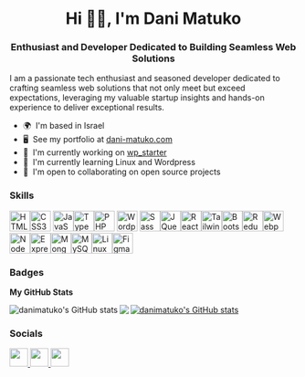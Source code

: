 <h1 align="center">Hi 👋🏾, I'm Dani Matuko</h1>
<h3 align="center">Enthusiast and Developer Dedicated to Building Seamless Web Solutions</h3>

I am a passionate tech enthusiast and seasoned developer dedicated to crafting seamless web solutions that not only meet but exceed expectations, leveraging my valuable startup insights and hands-on experience to deliver exceptional results.  

- 🌍  I'm based in Israel
- 🖥️  See my portfolio at [dani-matuko.com](http://https://www.dani-matuko.com/)
- 🚀  I'm currently working on [wp_starter](http://https://github.com/danimatuko/wp-starter)
- 🧠  I'm currently learning Linux and Wordpress
- 🤝  I'm open to collaborating on open source projects 

### Skills

<p align="left">
<a href="https://developer.mozilla.org/en-US/docs/Glossary/HTML5" target="_blank" rel="noreferrer"><img src="https://raw.githubusercontent.com/danielcranney/readme-generator/main/public/icons/skills/html5-colored.svg" width="36" height="36" alt="HTML5" /></a><a href="https://www.w3.org/TR/CSS/#css" target="_blank" rel="noreferrer"><img src="https://raw.githubusercontent.com/danielcranney/readme-generator/main/public/icons/skills/css3-colored.svg" width="36" height="36" alt="CSS3" /></a>
<a href="https://developer.mozilla.org/en-US/docs/Web/JavaScript" target="_blank" rel="noreferrer"><img src="https://raw.githubusercontent.com/danielcranney/readme-generator/main/public/icons/skills/javascript-colored.svg" width="36" height="36" alt="JavaScript" /></a><a href="https://www.typescriptlang.org/" target="_blank" rel="noreferrer"><img src="https://raw.githubusercontent.com/danielcranney/readme-generator/main/public/icons/skills/typescript-colored.svg" width="36" height="36" alt="TypeScript" /></a><a href="https://www.php.net/" target="_blank" rel="noreferrer"><img src="https://raw.githubusercontent.com/danielcranney/readme-generator/main/public/icons/skills/php-colored.svg" width="36" height="36" alt="PHP" /></a>
<a href="https://developer.wordpress.org/" target="_blank" rel="noreferrer"><img src="https://cdn-icons-png.flaticon.com/512/174/174881.png" width="36" height="36" alt="Wordpress" /></a>
<a href="https://sass-lang.com/" target="_blank" rel="noreferrer"><img src="https://raw.githubusercontent.com/danielcranney/readme-generator/main/public/icons/skills/sass-colored.svg" width="36" height="36" alt="Sass" /></a><a href="https://jquery.com/" target="_blank" rel="noreferrer"><img src="https://raw.githubusercontent.com/danielcranney/readme-generator/main/public/icons/skills/jquery-colored.svg" width="36" height="36" alt="JQuery" /></a><a href="https://reactjs.org/" target="_blank" rel="noreferrer"><img src="https://raw.githubusercontent.com/danielcranney/readme-generator/main/public/icons/skills/react-colored.svg" width="36" height="36" alt="React" /></a><a href="https://tailwindcss.com/" target="_blank" rel="noreferrer"><img src="https://raw.githubusercontent.com/danielcranney/readme-generator/main/public/icons/skills/tailwindcss-colored.svg" width="36" height="36" alt="TailwindCSS" /></a><a href="https://getbootstrap.com/" target="_blank" rel="noreferrer"><img src="https://raw.githubusercontent.com/danielcranney/readme-generator/main/public/icons/skills/bootstrap-colored.svg" width="36" height="36" alt="Bootstrap" /></a><a href="https://redux.js.org/" target="_blank" rel="noreferrer"><img src="https://raw.githubusercontent.com/danielcranney/readme-generator/main/public/icons/skills/redux-colored.svg" width="36" height="36" alt="Redux" /></a><a href="https://webpack.js.org/" target="_blank" rel="noreferrer"><img src="https://raw.githubusercontent.com/danielcranney/readme-generator/main/public/icons/skills/webpack-colored.svg" width="36" height="36" alt="Webpack" /></a><a href="https://nodejs.org/en/" target="_blank" rel="noreferrer"><img src="https://raw.githubusercontent.com/danielcranney/readme-generator/main/public/icons/skills/nodejs-colored.svg" width="36" height="36" alt="NodeJS" /></a><a href="https://expressjs.com/" target="_blank" rel="noreferrer"><img src="https://raw.githubusercontent.com/danielcranney/readme-generator/main/public/icons/skills/express-colored.svg" width="36" height="36" alt="Express" /></a><a href="https://www.mongodb.com/" target="_blank" rel="noreferrer"><img src="https://raw.githubusercontent.com/danielcranney/readme-generator/main/public/icons/skills/mongodb-colored.svg" width="36" height="36" alt="MongoDB" /></a><a href="https://www.mysql.com/" target="_blank" rel="noreferrer"><img src="https://raw.githubusercontent.com/danielcranney/readme-generator/main/public/icons/skills/mysql-colored.svg" width="36" height="36" alt="MySQL" /></a><a href="https://www.linux.org" target="_blank" rel="noreferrer"><img src="https://raw.githubusercontent.com/danielcranney/readme-generator/main/public/icons/skills/linux-colored.svg" width="36" height="36" alt="Linux" /></a><a href="https://www.figma.com/" target="_blank" rel="noreferrer"><img src="https://raw.githubusercontent.com/danielcranney/readme-generator/main/public/icons/skills/figma-colored.svg" width="36" height="36" alt="Figma" /></a>
</p>

### Badges

<b>My GitHub Stats</b>

<a href="http://www.github.com/danimatuko"><img align="left" src="https://github-readme-stats.vercel.app/api?username=danimatuko&show_icons=true&hide=issues,contribs&count_private=true&title_color=0891b2&text_color=444e59&icon_color=0891b2&bg_color=ffffff&hide_border=false&show_icons=true" alt="danimatuko's GitHub stats" /></a>

<a href="http://www.github.com/danimatuko"><img align="left" src="https://github-readme-streak-stats.herokuapp.com/?user=danimatuko&stroke=444e59&background=ffffff&ring=0891b2&fire=0891b2&currStreakNum=444e59&currStreakLabel=0891b2&sideNums=444e59&sideLabels=444e59&dates=444e59&hide_border=true" /></a>

<a href="http://www.github.com/danimatuko"><img src="https://github-readme-stats.vercel.app/api/top-langs?username=danimatuko&title_color=0891b2&text_color=444e59&icon_color=0891b2&bg_color=ffffff&hide_border=false&layout=compact" alt="danimatuko's GitHub stats" /></a>


### Socials

<p align="left"> <a href="https://www.github.com/danimatuko" target="_blank" rel="noreferrer"> <picture> <source media="(prefers-color-scheme: dark)" srcset="https://raw.githubusercontent.com/danielcranney/readme-generator/main/public/icons/socials/github-dark.svg" /> <source media="(prefers-color-scheme: light)" srcset="https://raw.githubusercontent.com/danielcranney/readme-generator/main/public/icons/socials/github.svg" /> <img src="https://raw.githubusercontent.com/danielcranney/readme-generator/main/public/icons/socials/github.svg" width="32" height="32" /> </picture> </a> 
<a href="https://www.linkedin.com/in/dani-matuko" target="_blank" rel="noreferrer"> <picture> <source media="(prefers-color-scheme: dark)" srcset="https://raw.githubusercontent.com/danielcranney/readme-generator/main/public/icons/socials/linkedin-dark.svg" /> <source media="(prefers-color-scheme: light)" srcset="https://raw.githubusercontent.com/danielcranney/readme-generator/main/public/icons/socials/linkedin.svg" /> <img src="https://raw.githubusercontent.com/danielcranney/readme-generator/main/public/icons/socials/linkedin.svg" width="32" height="32" /> </picture> </a>

</a> 
<a href="mailto:danimatuko@outlook.com" target="_blank" rel="noreferrer"> <picture> <img src="https://encrypted-tbn0.gstatic.com/images?q=tbn:ANd9GcRiR6wUGeBqUVVKHh9niLDl3tLORaQp8Lbi9w&usqp=CAU" width="32" height="32" /> </picture> </a>
</p>
